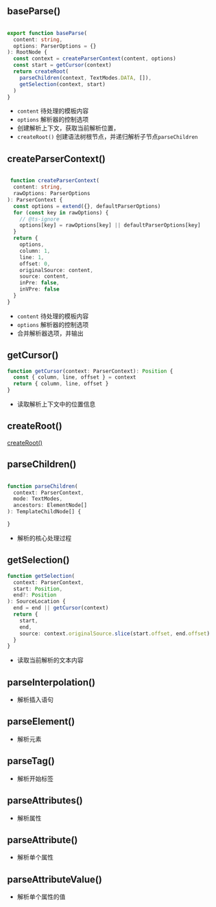 ## baseParse()

```typescript

export function baseParse(
  content: string,
  options: ParserOptions = {}
): RootNode {
  const context = createParserContext(content, options)
  const start = getCursor(context)
  return createRoot(
    parseChildren(context, TextModes.DATA, []),
    getSelection(context, start)
  )
}
```

- `content` 待处理的模板内容
- `options` 解析器的控制选项
- 创建解析上下文，获取当前解析位置，
- `createRoot()` 创建语法树根节点，并递归解析子节点`parseChildren`

## createParserContext()

```typescript

 function createParserContext(
  content: string,
  rawOptions: ParserOptions
): ParserContext {
  const options = extend({}, defaultParserOptions)
  for (const key in rawOptions) {
    // @ts-ignore
    options[key] = rawOptions[key] || defaultParserOptions[key]
  }
  return {
    options,
    column: 1,
    line: 1,
    offset: 0,
    originalSource: content,
    source: content,
    inPre: false,
    inVPre: false
  }
}
 ```
- `content` 待处理的模板内容
- `options` 解析器的控制选项
- 合并解析器选项，并输出

## getCursor()
```typescript
function getCursor(context: ParserContext): Position {
  const { column, line, offset } = context
  return { column, line, offset }
}
```
- 读取解析上下文中的位置信息

## createRoot()
[createRoot()](.ast.md?line=1)

## parseChildren()

```typescript 

function parseChildren(
  context: ParserContext,
  mode: TextModes,
  ancestors: ElementNode[]
): TemplateChildNode[] {

}
```

- 解析的核心处理过程

## getSelection()
```typescript
function getSelection(
  context: ParserContext,
  start: Position,
  end?: Position
): SourceLocation {
  end = end || getCursor(context)
  return {
    start,
    end,
    source: context.originalSource.slice(start.offset, end.offset)
  }
}
```
- 读取当前解析的文本内容

## parseInterpolation()
- 解析插入语句

## parseElement() 
- 解析元素

## parseTag()
- 解析开始标签      

## parseAttributes()
- 解析属性

## parseAttribute()
- 解析单个属性  

## parseAttributeValue()
- 解析单个属性的值